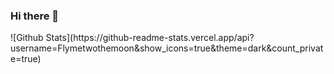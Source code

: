 ### Hi there 👋

<!--
**Flymetwothemoon/Flymetwothemoon** is a ✨ _special_ ✨ repository because its `README.md` (this file) appears on your GitHub profile.

Here are some ideas to get you started:

- 🔭 I’m currently working on ...
- 🌱 I’m currently learning ...
- 👯 I’m looking to collaborate on ...
- 🤔 I’m looking for help with ...
- 💬 Ask me about ...
- 📫 How to reach me: ...
- 😄 Pronouns: ...
- ⚡ Fun fact: ...
-->![Github Stats](https://github-readme-stats.vercel.app/api?username=Flymetwothemoon&show_icons=true&theme=dark&count_private=true)


